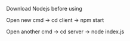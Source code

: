 Download Nodejs before using

Open new cmd -> cd client -> npm start

Open another cmd -> cd server -> node index.js
